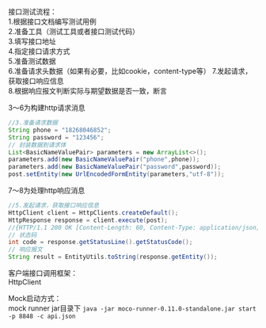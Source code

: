接口测试流程：  
1.根据接口文档编写测试用例  
2.准备工具（测试工具或者接口测试代码）  
3.填写接口地址  
4.指定接口请求方式  
5.准备测试数据  
6.准备请求头数据（如果有必要，比如cookie，content-type等）
7.发起请求，获取接口响应信息  
8.根据响应报文判断实际与期望数据是否一致，断言

3～6为构建http请求消息
```java
//3.准备请求数据
String phone = "18268046852";
String password = "123456";
// 封装数据到请求体
List<BasicNameValuePair> parameters = new ArrayList<>();
parameters.add(new BasicNameValuePair("phone",phone));
parameters.add(new BasicNameValuePair("password",password));
post.setEntity(new UrlEncodedFormEntity(parameters,"utf-8"));
```
7～8为处理http响应消息
```java
//5.发起请求，获取接口响应信息
HttpClient client = HttpClients.createDefault();
HttpResponse response = client.execute(post);
//{HTTP/1.1 200 OK [Content-Length: 60, Content-Type: application/json; charset=utf-8] ResponseEntityProxy{[Content-Type: application/json; charset=utf-8,Content-Length: 60,Chunked: false]}}
// 状态码
int code = response.getStatusLine().getStatusCode();
// 响应报文
String result = EntityUtils.toString(response.getEntity());
```

客户端接口调用框架：  
HttpClient

Mock启动方式：  
mock runner jar目录下
```java -jar moco-runner-0.11.0-standalone.jar start -p 8848 -c api.json```

